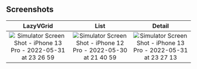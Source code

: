 ## Screenshots

|                                                                                 LazyVGrid                                                                                |                                                                                   List                                                                                   |                                                                                  Detail                                                                                  |
|:------------------------------------------------------------------------------------------------------------------------------------------------------------------------:|:------------------------------------------------------------------------------------------------------------------------------------------------------------------------:|:------------------------------------------------------------------------------------------------------------------------------------------------------------------------:|
| ![Simulator Screen Shot - iPhone 13 Pro - 2022-05-31 at 23 26 59](https://user-images.githubusercontent.com/14030986/171259164-2a958bf1-8879-40f1-82a4-3188c1b928a8.png) | ![Simulator Screen Shot - iPhone 12 Pro - 2022-05-30 at 21 40 59](https://user-images.githubusercontent.com/14030986/171259233-d51ea54a-97fd-4e0d-992a-dcdd4ec28db7.png) | ![Simulator Screen Shot - iPhone 13 Pro - 2022-05-31 at 23 27 13](https://user-images.githubusercontent.com/14030986/171259308-5bf8f84d-267b-4a7e-b718-83fa68c7b4a3.png) |
